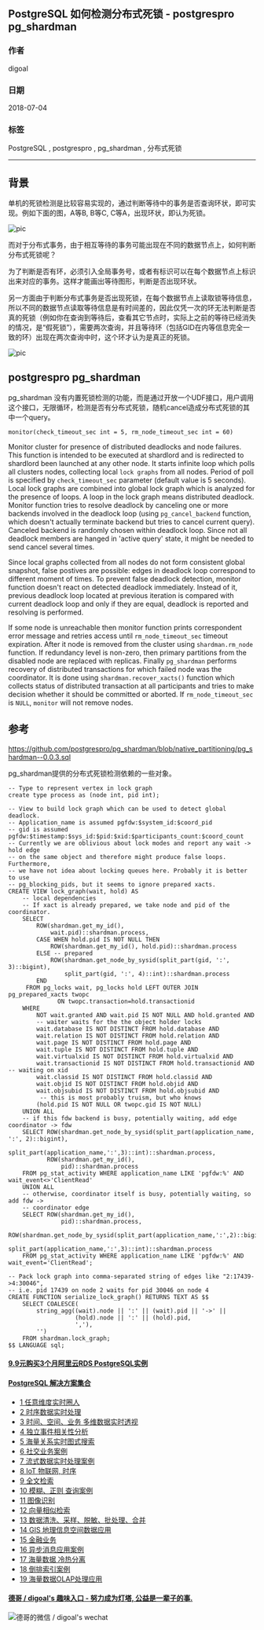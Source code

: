 ## PostgreSQL 如何检测分布式死锁 - postgrespro pg_shardman   
                                                                 
### 作者                                                                 
digoal                                                                 
                                                                 
### 日期                                                                 
2018-07-04                                                               
                                                                 
### 标签                                                                 
PostgreSQL , postgrespro , pg_shardman , 分布式死锁    
                                                                 
----                                                                 
                                                                 
## 背景   
单机的死锁检测是比较容易实现的，通过判断等待中的事务是否查询环状，即可实现。例如下面的图，A等B, B等C, C等A，出现环状，即认为死锁。  
  
![pic](20180704_02_pic_001.jpg)  
  
而对于分布式事务，由于相互等待的事务可能出现在不同的数据节点上，如何判断分布式死锁呢？  
  
为了判断是否有环，必须引入全局事务号，或者有标识可以在每个数据节点上标识出来对应的事务。这样才能画出等待图形，判断是否出现环状。  
  
另一方面由于判断分布式事务是否出现死锁，在每个数据节点上读取锁等待信息，所以不同的数据节点读取等待信息是有时间差的，因此仅凭一次的环无法判断是否真的死锁（例如你在查询到等待后，查看其它节点时，实际上之前的等待已经消失的情况，是“假死锁”），需要两次查询，并且等待环（包括GID在内等信息完全一致的环）出现在两次查询中时，这个环才认为是真正的死锁。  
  
![pic](20180704_02_pic_002.jpg)  
  
## postgrespro pg_shardman  
pg_shardman 没有内置死锁检测的功能，而是通过开放一个UDF接口，用户调用这个接口，无限循环，检测是否有分布式死锁，随机cancel造成分布式死锁的其中一个query。  
  
```  
monitor(check_timeout_sec int = 5, rm_node_timeout_sec int = 60)  
```  
  
Monitor cluster for presence of distributed deadlocks and node failures. This function is intended to be executed at shardlord and is redirected to shardlord been launched at any other node. It starts infinite loop which polls all clusters nodes, collecting local ```lock graphs``` from all nodes. Period of poll is specified by ```check_timeout_sec``` parameter (default value is 5 seconds). Local lock graphs are combined into global lock graph which is analyzed for the presence of loops. A loop in the lock graph means distributed deadlock. Monitor function tries to resolve deadlock by canceling one or more backends involved in the deadlock loop (using ```pg_cancel_backend``` function, which doesn't actually terminate backend but tries to cancel current query). Canceled backend is randomly chosen within deadlock loop. Since not all deadlock members are hanged in 'active query' state, it might be needed to send cancel several times.  
  
Since local graphs collected from all nodes do not form consistent global snapshot, false postives are possible: edges in deadlock loop correspond to different moment of times. To prevent false deadlock detection, monitor function doesn't react on detected deadlock immediately. Instead of it, previous deadlock loop located at previous iteration is compared with current deadlock loop and only if they are equal, deadlock is reported and resolving is performed.  
  
If some node is unreachable then monitor function prints correspondent error message and retries access until ```rm_node_timeout_sec``` timeout expiration. After it node is removed from the cluster using ```shardman.rm_node``` function. If redundancy level is non-zero, then primary partitions from the disabled node are replaced with replicas. Finally ```pg_shardman``` performs recovery of distributed transactions for which failed node was the coordinator. It is done using ```shardman.recover_xacts()``` function which collects status of distributed transaction at all participants and tries to make decision whether it should be committed or aborted. If ```rm_node_timeout_sec``` is ```NULL```, ```monitor``` will not remove nodes.  
  
## 参考  
https://github.com/postgrespro/pg_shardman/blob/native_partitioning/pg_shardman--0.0.3.sql  
  
pg_shardman提供的分布式死锁检测依赖的一些对象。    
   
```  
-- Type to represent vertex in lock graph  
create type process as (node int, pid int);  
  
-- View to build lock graph which can be used to detect global deadlock.  
-- Application_name is assumed pgfdw:$system_id:$coord_pid  
-- gid is assumed pgfdw:$timestamp:$sys_id:$pid:$xid:$participants_count:$coord_count  
-- Currently we are oblivious about lock modes and report any wait -> hold edge  
-- on the same object and therefore might produce false loops. Furthermore,  
-- we have not idea about locking queues here. Probably it is better to use  
-- pg_blocking_pids, but it seems to ignore prepared xacts.  
CREATE VIEW lock_graph(wait, hold) AS  
	-- local dependencies  
    -- If xact is already prepared, we take node and pid of the coordinator.  
	SELECT  
		ROW(shardman.get_my_id(),  
			wait.pid)::shardman.process,  
	 	CASE WHEN hold.pid IS NOT NULL THEN  
		    ROW(shardman.get_my_id(), hold.pid)::shardman.process  
		ELSE -- prepared  
			ROW(shardman.get_node_by_sysid(split_part(gid, ':', 3)::bigint),  
				split_part(gid, ':', 4)::int)::shardman.process  
		END  
     FROM pg_locks wait, pg_locks hold LEFT OUTER JOIN pg_prepared_xacts twopc  
			  ON twopc.transaction=hold.transactionid  
	WHERE  
		NOT wait.granted AND wait.pid IS NOT NULL AND hold.granted AND  
		-- waiter waits for the the object holder locks  
		wait.database IS NOT DISTINCT FROM hold.database AND  
		wait.relation IS NOT DISTINCT FROM hold.relation AND  
		wait.page IS NOT DISTINCT FROM hold.page AND  
		wait.tuple IS NOT DISTINCT FROM hold.tuple AND  
		wait.virtualxid IS NOT DISTINCT FROM hold.virtualxid AND  
		wait.transactionid IS NOT DISTINCT FROM hold.transactionid AND -- waiting on xid  
		wait.classid IS NOT DISTINCT FROM hold.classid AND  
		wait.objid IS NOT DISTINCT FROM hold.objid AND  
		wait.objsubid IS NOT DISTINCT FROM hold.objsubid AND  
		 -- this is most probably truism, but who knows  
		(hold.pid IS NOT NULL OR twopc.gid IS NOT NULL)  
	UNION ALL  
	-- if this fdw backend is busy, potentially waiting, add edge coordinator -> fdw  
	SELECT ROW(shardman.get_node_by_sysid(split_part(application_name, ':', 2)::bigint),  
			   split_part(application_name,':',3)::int)::shardman.process,  
		   ROW(shardman.get_my_id(),  
			   pid)::shardman.process  
	FROM pg_stat_activity WHERE application_name LIKE 'pgfdw:%' AND wait_event<>'ClientRead'  
	UNION ALL  
	-- otherwise, coordinator itself is busy, potentially waiting, so add fdw ->  
	-- coordinator edge  
	SELECT ROW(shardman.get_my_id(),  
			   pid)::shardman.process,  
		   ROW(shardman.get_node_by_sysid(split_part(application_name,':',2)::bigint),  
			   split_part(application_name,':',3)::int)::shardman.process  
	FROM pg_stat_activity WHERE application_name LIKE 'pgfdw:%' AND wait_event='ClientRead';  
  
-- Pack lock graph into comma-separated string of edges like "2:17439->4:30046",  
-- i.e. pid 17439 on node 2 waits for pid 30046 on node 4  
CREATE FUNCTION serialize_lock_graph() RETURNS TEXT AS $$  
	SELECT COALESCE(  
		string_agg((wait).node || ':' || (wait).pid || '->' ||  
				   (hold).node || ':' || (hold).pid,  
				   ','),  
		'')  
	FROM shardman.lock_graph;  
$$ LANGUAGE sql;  
```  
    
  
  
  
  
  
  
  
  
  
  
  
  
  
  
  
  
  
  
  
  
  
  
  
  
  
  
  
  
  
  
  
  
  
  
  
  
  
  
  
  
  
  
  
  
  
#### [9.9元购买3个月阿里云RDS PostgreSQL实例](https://www.aliyun.com/database/postgresqlactivity "57258f76c37864c6e6d23383d05714ea")
  
  
#### [PostgreSQL 解决方案集合](https://yq.aliyun.com/topic/118 "40cff096e9ed7122c512b35d8561d9c8")
- [1 任意维度实时圈人](https://yq.aliyun.com/topic/118 "40cff096e9ed7122c512b35d8561d9c8")
- [2 时序数据实时处理](https://yq.aliyun.com/topic/118 "40cff096e9ed7122c512b35d8561d9c8")
- [3 时间、空间、业务 多维数据实时透视](https://yq.aliyun.com/topic/118 "40cff096e9ed7122c512b35d8561d9c8")
- [4 独立事件相关性分析](https://yq.aliyun.com/topic/118 "40cff096e9ed7122c512b35d8561d9c8")
- [5 海量关系实时图式搜索](https://yq.aliyun.com/topic/118 "40cff096e9ed7122c512b35d8561d9c8")
- [6 社交业务案例](https://yq.aliyun.com/topic/118 "40cff096e9ed7122c512b35d8561d9c8")
- [7 流式数据实时处理案例](https://yq.aliyun.com/topic/118 "40cff096e9ed7122c512b35d8561d9c8")
- [8 IoT 物联网, 时序](https://yq.aliyun.com/topic/118 "40cff096e9ed7122c512b35d8561d9c8")
- [9 全文检索](https://yq.aliyun.com/topic/118 "40cff096e9ed7122c512b35d8561d9c8")
- [10 模糊、正则 查询案例](https://yq.aliyun.com/topic/118 "40cff096e9ed7122c512b35d8561d9c8")
- [11 图像识别](https://yq.aliyun.com/topic/118 "40cff096e9ed7122c512b35d8561d9c8")
- [12 向量相似检索](https://yq.aliyun.com/topic/118 "40cff096e9ed7122c512b35d8561d9c8")
- [13 数据清洗、采样、脱敏、批处理、合并](https://yq.aliyun.com/topic/118 "40cff096e9ed7122c512b35d8561d9c8")
- [14 GIS 地理信息空间数据应用](https://yq.aliyun.com/topic/118 "40cff096e9ed7122c512b35d8561d9c8")
- [15 金融业务](https://yq.aliyun.com/topic/118 "40cff096e9ed7122c512b35d8561d9c8")
- [16 异步消息应用案例](https://yq.aliyun.com/topic/118 "40cff096e9ed7122c512b35d8561d9c8")
- [17 海量数据 冷热分离](https://yq.aliyun.com/topic/118 "40cff096e9ed7122c512b35d8561d9c8")
- [18 倒排索引案例](https://yq.aliyun.com/topic/118 "40cff096e9ed7122c512b35d8561d9c8")
- [19 海量数据OLAP处理应用](https://yq.aliyun.com/topic/118 "40cff096e9ed7122c512b35d8561d9c8")
  
  
#### [德哥 / digoal's 趣味入口 - 努力成为灯塔, 公益是一辈子的事.](https://github.com/digoal/blog/blob/master/README.md "22709685feb7cab07d30f30387f0a9ae")
  
  
![德哥的微信 / digoal's wechat](../pic/digoal_weixin.jpg "f7ad92eeba24523fd47a6e1a0e691b59")
  
